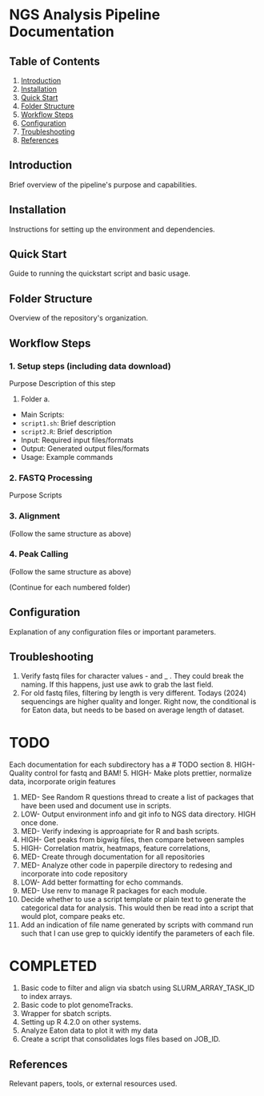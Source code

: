 # NGS Analysis Pipeline Documentation

## Table of Contents
1. [Introduction](#introduction)
2. [Installation](#installation)
3. [Quick Start](#quick-start)
4. [Folder Structure](#folder-structure)
5. [Workflow Steps](#workflow-steps)
6. [Configuration](#configuration)
7. [Troubleshooting](#troubleshooting)
8. [References](#references)

## Introduction
Brief overview of the pipeline's purpose and capabilities.

## Installation
Instructions for setting up the environment and dependencies.

## Quick Start
Guide to running the quickstart script and basic usage.

## Folder Structure
Overview of the repository's organization.

## Workflow Steps

### 1. Setup steps (including data download)
Purpose
Description of this step

1. Folder
a.

- Main Scripts:
- `script1.sh`: Brief description
- `script2.R`: Brief description
- Input: Required input files/formats
- Output: Generated output files/formats
- Usage: Example commands

### 2. FASTQ Processing
Purpose
Scripts

### 3. Alignment
(Follow the same structure as above)

### 4. Peak Calling
(Follow the same structure as above)

(Continue for each numbered folder)

## Configuration
Explanation of any configuration files or important parameters.

## Troubleshooting

1. Verify fastq files for character values - and _ . They could break the naming. If this happens, just use awk to grab the last field.
2. For old fastq files, filtering by length is very different. Todays (2024) sequencings  are higher quality and longer. Right now, the conditional is for Eaton data, but needs to be based on average length of dataset.

# TODO
Each documentation for each subdirectory has a # TODO section 
8. HIGH- Quality control for fastq and BAM!
5. HIGH- Make plots prettier, normalize data, incorporate origin features
1. MED- See Random R questions thread to create a list of packages that have been used and document use in scripts.
2. LOW- Output environment info and git info to NGS data directory. HIGH once done. 
4. MED- Verify indexing is approapriate for R and bash scripts. 
6. HIGH- Get peaks from bigwig files, then compare between samples
7. HIGH- Correlation matrix, heatmaps, feature correlations, 
9. MED- Create through documentation for all repositories
10. MED- Analyze other code in paperpile directory to redesing and incorporate into code repository
11. LOW- Add better formatting for echo commands. 
12. MED- Use renv to manage R packages for each module.
13. Decide whether to use a script template or plain text to generate the categorical data for analysis. This would then be read into a script that would plot, compare peaks etc. 
14. Add an indication of file name generated by scripts with command run such that I can use grep to quickly identify the parameters of each file. 
# COMPLETED
1. Basic code to filter and align via sbatch using SLURM_ARRAY_TASK_ID to index arrays.
2. Basic code to plot genomeTracks.
3. Wrapper for sbatch scripts.
4. Setting up R 4.2.0 on other systems.
5. Analyze Eaton data to plot it with my data
6. Create a script that consolidates logs files based on JOB_ID.
## References
Relevant papers, tools, or external resources used.

